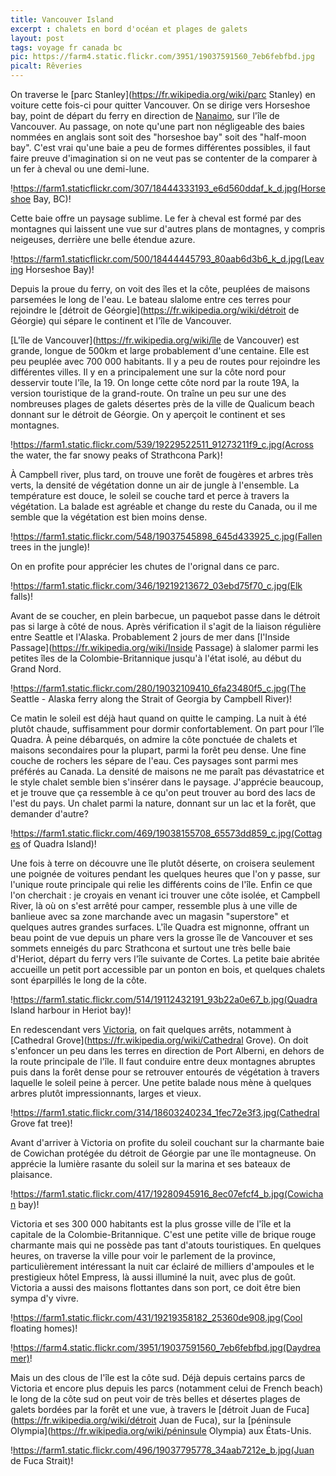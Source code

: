 ```yaml
---
title: Vancouver Island
excerpt : chalets en bord d'océan et plages de galets
layout: post
tags: voyage fr canada bc
pic: https://farm4.static.flickr.com/3951/19037591560_7eb6febfbd.jpg
picalt: Rêveries
---
```

On traverse le [parc Stanley](https://fr.wikipedia.org/wiki/parc Stanley) en voiture cette fois-ci pour quitter Vancouver. On se dirige vers Horseshoe bay, point de départ du ferry en direction de [Nanaimo](https://fr.wikipedia.org/wiki/Nanaimo), sur l'île de Vancouver. Au passage, on note qu'une part non négligeable des baies nommées en anglais sont soit des "horseshoe bay" soit des "half-moon bay". C'est vrai qu'une baie a peu de formes différentes possibles, il faut faire preuve d'imagination si on ne veut pas se contenter de la comparer à un fer à cheval ou une demi-lune. 

!https://farm1.staticflickr.com/307/18444333193_e6d560ddaf_k_d.jpg(Horseshoe Bay,  BC)!

Cette baie offre un paysage sublime. Le fer à cheval est formé par des montagnes qui laissent une vue sur d'autres plans de montagnes, y compris neigeuses, derrière une belle étendue azure.

!https://farm1.staticflickr.com/500/18444445793_80aab6d3b6_k_d.jpg(Leaving Horseshoe Bay)!

Depuis la proue du ferry, on voit des îles et la côte, peuplées de maisons parsemées le long de l'eau. Le bateau slalome entre ces terres pour rejoindre le [détroit de Géorgie](https://fr.wikipedia.org/wiki/détroit de Géorgie) qui sépare le continent et l'île de Vancouver. 

[L'île de Vancouver](https://fr.wikipedia.org/wiki/île de Vancouver) est grande, longue de 500km et large probablement d'une centaine. Elle est peu peuplée avec 700 000 habitants. Il y a peu de routes pour rejoindre les différentes villes. Il y en a principalement une sur la côte nord pour desservir toute l'île, la 19. 
On longe cette côte nord par la route 19A, la version touristique de la grand-route. On traîne un peu sur une des nombreuses plages de galets désertes près de la ville de Qualicum beach donnant sur le détroit de Géorgie. On y aperçoit le continent et ses montagnes. 

!https://farm1.static.flickr.com/539/19229522511_91273211f9_c.jpg(Across the water, the far snowy peaks of Strathcona Park)!

À Campbell river, plus tard, on trouve une forêt de fougères et arbres très verts, la densité de végétation donne un air de jungle à l'ensemble. La température est douce, le soleil se couche tard et perce à travers la végétation. La balade est agréable et change du reste du Canada, ou il me semble que la végétation est bien moins dense.

!https://farm1.static.flickr.com/548/19037545898_645d433925_c.jpg(Fallen trees in the jungle)!

On en profite pour apprécier les chutes de l'orignal dans ce parc. 

!https://farm1.static.flickr.com/346/19219213672_03ebd75f70_c.jpg(Elk falls)!

Avant de se coucher, en plein barbecue, un paquebot passe dans le détroit pas si large à côté de nous. Après vérification il s'agit de la liaison régulière entre Seattle et l'Alaska. Probablement 2 jours de mer dans [l'Inside Passage](https://fr.wikipedia.org/wiki/Inside Passage) à slalomer parmi les petites îles de la Colombie-Britannique jusqu'à l'état isolé, au début du Grand Nord.

!https://farm1.static.flickr.com/280/19032109410_6fa23480f5_c.jpg(The Seattle - Alaska ferry along the Strait of Georgia by Campbell River)!

Ce matin le soleil est déjà haut quand on quitte le camping. La nuit à été plutôt chaude, suffisamment pour dormir confortablement.
On part pour l'île Quadra. À peine débarqués, on admire la côte ponctuée de chalets et maisons secondaires pour la plupart, parmi la forêt peu dense. Une fine couche de rochers les sépare de l'eau. Ces paysages sont parmi mes préférés au Canada. La densité de maisons ne me paraît pas dévastatrice et le style chalet semble bien s'insérer dans le paysage. J'apprécie beaucoup, et je trouve que ça ressemble à ce qu'on peut trouver au bord des lacs de l'est du pays. Un chalet parmi la nature, donnant sur un lac et la forêt, que demander d'autre?

!https://farm1.static.flickr.com/469/19038155708_65573dd859_c.jpg(Cottages of Quadra Island)!

Une fois à terre on découvre une île plutôt déserte, on croisera seulement une poignée de voitures pendant les quelques heures que l'on y passe, sur l'unique route principale qui relie les différents coins de l'île. Enfin ce que l'on cherchait : je croyais en venant ici trouver une côte isolée, et Campbell River, là où on s'est arrêté pour camper, ressemble plus à une ville de banlieue avec sa zone marchande avec un magasin "superstore" et quelques autres grandes surfaces. 
L'île Quadra est mignonne, offrant un beau point de vue depuis un phare vers la grosse île de Vancouver et ses sommets enneigés du parc Strathcona et surtout une très belle baie d'Heriot, départ du ferry vers l'île suivante de Cortes. La petite baie abritée accueille un petit port accessible par un ponton en bois, et quelques chalets sont éparpillés le long de la côte.

!https://farm1.static.flickr.com/514/19112432191_93b22a0e67_b.jpg(Quadra Island harbour in Heriot bay)!

En redescendant vers [Victoria](https://fr.wikipedia.org/wiki/Victoria), on fait quelques arrêts, notamment à [Cathedral Grove](https://fr.wikipedia.org/wiki/Cathedral Grove). On doit s'enfoncer un peu dans les terres en direction de Port Alberni, en dehors de la route principale de l'île. Il faut conduire entre deux montagnes abruptes puis dans la forêt dense pour se retrouver entourés de végétation à travers laquelle le soleil peine à percer. Une petite balade nous mène à quelques arbres plutôt impressionnants, larges et vieux.

!https://farm1.static.flickr.com/314/18603240234_1fec72e3f3.jpg(Cathedral Grove fat tree)!

Avant d'arriver à Victoria on profite du soleil couchant sur la charmante baie de Cowichan protégée du détroit de Géorgie par une île montagneuse. On apprécie la lumière rasante du soleil sur la marina et ses bateaux de plaisance.

!https://farm1.static.flickr.com/417/19280945916_8ec07efcf4_b.jpg(Cowichan bay)!

Victoria et ses 300 000 habitants est la plus grosse ville de l'île et la capitale de la Colombie-Britannique. C'est une petite ville de brique rouge charmante mais qui ne possède pas tant d'atouts touristiques. En quelques heures, on traverse la ville pour voir le parlement de la province, particulièrement intéressant la nuit car éclairé de milliers d'ampoules et le prestigieux hôtel Empress, là aussi illuminé la nuit, avec plus de goût. Victoria a aussi des maisons flottantes dans son port, ce doit être bien sympa d'y vivre.

!https://farm1.static.flickr.com/431/19219358182_25360de908.jpg(Cool floating homes)!

!https://farm4.static.flickr.com/3951/19037591560_7eb6febfbd.jpg(Daydreamer)!

Mais un des clous de l'île est la côte sud. Déjà depuis certains parcs de Victoria et encore plus depuis les parcs (notamment celui de French beach) le long de la côte sud on peut voir de très belles et désertes plages de galets bordées par la forêt et une vue, à travers le [détroit Juan de Fuca](https://fr.wikipedia.org/wiki/détroit Juan de Fuca), sur la [péninsule Olympia](https://fr.wikipedia.org/wiki/péninsule Olympia) aux États-Unis.

!https://farm1.static.flickr.com/496/19037795778_34aab7212e_b.jpg(Juan de Fuca Strait)!

